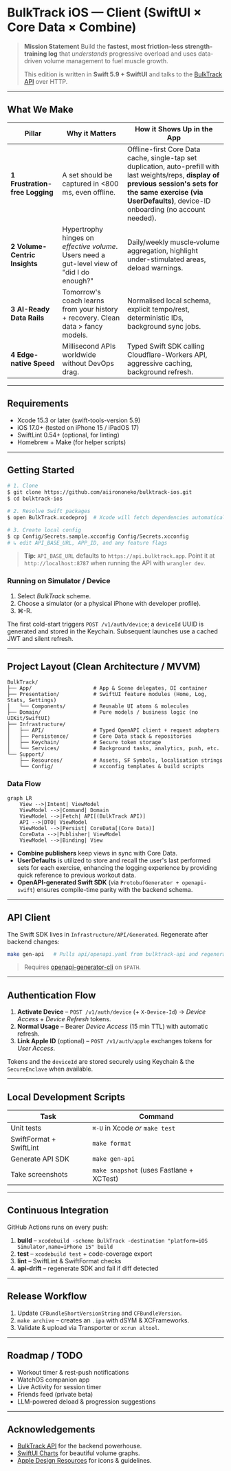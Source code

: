 # BulkTrack iOS — Client (SwiftUI × Core Data × Combine)

> **Mission Statement** Build the **fastest, most friction-less strength-training log** that *understands* progressive overload and uses data-driven volume management to fuel muscle growth.
>
> This edition is written in **Swift 5.9 + SwiftUI** and talks to the [BulkTrack API](https://github.com/aiirononeko/bulktrack-api) over HTTP.

---

## What We Make

| Pillar                         | Why it Matters                                                                              | How it Shows Up in the App                                                                                                                |
| ------------------------------ | ------------------------------------------------------------------------------------------- | ----------------------------------------------------------------------------------------------------------------------------------------- |
| **1 Frustration-free Logging** | A set should be captured in <800 ms, even offline.                                          | Offline-first Core Data cache, single-tap set duplication, auto-prefill with last weights/reps, **display of previous session's sets for the same exercise (via UserDefaults)**, device-ID onboarding (no account needed). |
| **2 Volume-Centric Insights**  | Hypertrophy hinges on *effective volume*. Users need a gut-level view of "did I do enough?" | Daily/weekly muscle‐volume aggregation, highlight under-stimulated areas, deload warnings.                                                |
| **3 AI-Ready Data Rails**      | Tomorrow's coach learns from your history + recovery. Clean data > fancy models.            | Normalised local schema, explicit tempo/rest, deterministic IDs, background sync jobs.                                                    |
| **4 Edge-native Speed**        | Millisecond APIs worldwide without DevOps drag.                                             | Typed Swift SDK calling Cloudflare-Workers API, aggressive caching, background refresh.                                                   |

---

## Requirements

* Xcode 15.3 or later (swift-tools-version 5.9)
* iOS 17.0+ (tested on iPhone 15 / iPadOS 17)
* SwiftLint 0.54+ (optional, for linting)
* Homebrew + Make (for helper scripts)

---

## Getting Started

```bash
# 1. Clone
$ git clone https://github.com/aiirononeko/bulktrack-ios.git
$ cd bulktrack-ios

# 2. Resolve Swift packages
$ open BulkTrack.xcodeproj  # Xcode will fetch dependencies automatically

# 3. Create local config
$ cp Config/Secrets.sample.xcconfig Config/Secrets.xcconfig
# ↳ edit API_BASE_URL, APP_ID, and any feature flags
```

> **Tip:** `API_BASE_URL` defaults to `https://api.bulktrack.app`. Point it at `http://localhost:8787` when running the API with `wrangler dev`.

### Running on Simulator / Device

1. Select *BulkTrack* scheme.
2. Choose a simulator (or a physical iPhone with developer profile).
3. ⌘-R.

The first cold-start triggers `POST /v1/auth/device`; a `deviceId` UUID is generated and stored in the Keychain. Subsequent launches use a cached JWT and silent refresh.

---

## Project Layout (Clean Architecture / MVVM)

```text
BulkTrack/
├── App/                    # App & Scene delegates, DI container
├── Presentation/           # SwiftUI feature modules (Home, Log, Stats, Settings)
│   └── Components/         # Reusable UI atoms & molecules
├── Domain/                 # Pure models / business logic (no UIKit/SwiftUI)
├── Infrastructure/
│   ├── API/                # Typed OpenAPI client + request adapters
│   ├── Persistence/        # Core Data stack & repositories
│   ├── Keychain/           # Secure token storage
│   └── Services/           # Background tasks, analytics, push, etc.
└── Support/
    ├── Resources/          # Assets, SF Symbols, localisation strings
    └── Config/             # xcconfig templates & build scripts
```

### Data Flow

```mermaid
graph LR
    View -->|Intent| ViewModel
    ViewModel -->|Command| Domain
    ViewModel -->|Fetch| API[(BulkTrack API)]
    API -->|DTO| ViewModel
    ViewModel -->|Persist| CoreData[(Core Data)]
    CoreData -->|Publisher| ViewModel
    ViewModel -->|Binding| View
```

* **Combine publishers** keep views in sync with Core Data.
* **UserDefaults** is utilized to store and recall the user's last performed sets for each exercise, enhancing the logging experience by providing quick reference to previous workout data.
* **OpenAPI-generated Swift SDK** (via `ProtobufGenerator + openapi-swift`) ensures compile-time parity with the backend schema.

---

## API Client

The Swift SDK lives in `Infrastructure/API/Generated`. Regenerate after backend changes:

```bash
make gen-api   # Pulls api/openapi.yaml from bulktrack-api and regenerates models & clients
```

> Requires [openapi-generator-cli](https://openapi-generator.tech/) on `$PATH`.

---

## Authentication Flow

1. **Activate Device** – `POST /v1/auth/device` (+ `X-Device-Id`) → *Device Access* + *Device Refresh* tokens.
2. **Normal Usage** – Bearer *Device Access* (15 min TTL) with automatic refresh.
3. **Link Apple ID** (optional) – `POST /v1/auth/apple` exchanges tokens for *User Access*.

Tokens and the `deviceId` are stored securely using Keychain & the `SecureEnclave` when available.

---

## Local Development Scripts

| Task                    | Command                                  |
| ----------------------- | ---------------------------------------- |
| Unit tests              | `⌘-U` in Xcode *or* `make test`          |
| SwiftFormat + SwiftLint | `make format`                            |
| Generate API SDK        | `make gen-api`                           |
| Take screenshots        | `make snapshot` (uses Fastlane + XCTest) |

---

## Continuous Integration

GitHub Actions runs on every push:

1. **build** – `xcodebuild -scheme BulkTrack -destination "platform=iOS Simulator,name=iPhone 15" build`
2. **test** – `xcodebuild test` + code-coverage export
3. **lint** – SwiftLint & SwiftFormat checks
4. **api-drift** – regenerate SDK and fail if diff detected

---

## Release Workflow

1. Update `CFBundleShortVersionString` and `CFBundleVersion`.
2. `make archive` – creates an `.ipa` with dSYM & XCFrameworks.
3. Validate & upload via Transporter or `xcrun altool`.

---

## Roadmap / TODO

* Workout timer & rest-push notifications
* WatchOS companion app
* Live Activity for session timer
* Friends feed (private beta)
* LLM-powered deload & progression suggestions

---

## Acknowledgements

* [BulkTrack API](https://github.com/aiirononeko/bulktrack-api) for the backend powerhouse.
* [SwiftUI Charts](https://developer.apple.com/documentation/charts) for beautiful volume graphs.
* [Apple Design Resources](https://developer.apple.com/design/resources/) for icons & guidelines.
